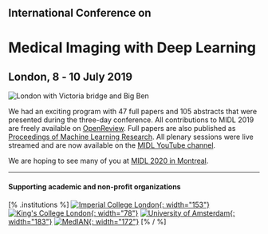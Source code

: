 <h2 class="midl">International Conference on</h2>
<h1 class="midl">Medical&nbsp;Imaging with Deep&nbsp;Learning</h1>
<h2 class="centered">London, 8 ‑ 10 July 2019</h2>

<p class="primary-photo centered">
    <img alt="London with Victoria bridge and Big Ben" src="/images/london-with-victoria-bridge-and-big-ben.jpg">
</p>

We had an exciting program with 47 full papers and 105 abstracts that were presented during the three-day conference.
All contributions to MIDL 2019 are freely available on [OpenReview](https://openreview.net/group?id=MIDL.io/2019/Conference).
Full papers are also published as [Proceedings of Machine Learning Research](http://proceedings.mlr.press/v102/).
All plenary sessions were live streamed and are now available on the [MIDL YouTube channel](https://www.youtube.com/channel/UCd87UPUTt-oqTeGi8fQw-_w).

We are hoping to see many of you at [MIDL 2020 in Montreal](https://2020.midl.io).

---

#### Supporting academic and non-profit organizations

[% .institutions %]
[![Imperial College London](/institutions/imperial.png){: width="153"}](https://www.imperial.ac.uk/)
[![King's College London](/institutions/kings.png){: width="78"}](https://www.kcl.ac.uk/)
[![University of Amsterdam](/institutions/uva.png){: width="183"}](https://www.uva.nl/)
[![MedIAN](/institutions/median.png){: width="172"}](https://median.ac.uk/)
[% / %]